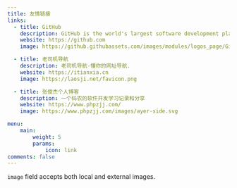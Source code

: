 ```yaml
---
title: 友情链接
links:
  - title: GitHub
    description: GitHub is the world's largest software development platform.
    website: https://github.com
    image: https://github.githubassets.com/images/modules/logos_page/GitHub-Mark.png

  - title: 老司机导航
    description: 老司机导航-懂你的网址导航.
    website: https://itianxia.cn
    image: https://laosji.net/favicon.png

  - title: 张俊杰个人博客
    description: 一个码农的软件开发学习记录和分享
    website: https://www.phpzjj.com/
    image: https://www.phpzjj.com/images/ayer-side.svg

menu:
    main: 
        weight: 5
        params:
            icon: link
comments: false
---
```


`image` field accepts both local and external images.

